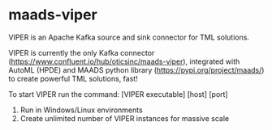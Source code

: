 # maads-viper

VIPER is an Apache Kafka source and sink connector for TML solutions. 

VIPER is currently the only Kafka connector (https://www.confluent.io/hub/oticsinc/maads-viper), integrated with AutoML (HPDE) and MAADS python library (https://pypi.org/project/maads/) to create powerful TML solutions, fast!  

To start VIPER run the command: [VIPER executable] [host] [port]
1) Run in Windows/Linux environments
2) Create unlimited number of VIPER instances for massive scale


